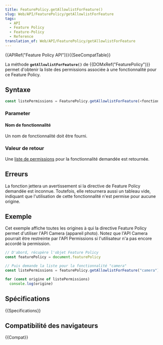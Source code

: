 ```yaml
---
title: FeaturePolicy.getAllowlistForFeature()
slug: Web/API/FeaturePolicy/getAllowlistForFeature
tags:
  - API
  - Feature Policy
  - Feature-Policy
  - Reference
translation_of: Web/API/FeaturePolicy/getAllowlistForFeature
---
```


{{APIRef("Feature Policy API")}}{{SeeCompatTable}}

La méthode **`getAllowlistForFeature()`** de {{DOMxRef("FeaturePolicy")}} permet d'obtenir la liste des permissions associée à une fonctionnalité pour ce Feature Policy.

## Syntaxe

```js
const listePermissions = FeaturePolicy.getAllowlistForFeature(<fonctionnalité>)
```

### Parameter

#### Nom de fonctionnalité

Un nom de fonctionnalité doit être fourni.

### Valeur de retour

Une [liste de permissions](fr/Web/HTTP/Feature_Policy/Using_Feature_Policy) pour la fonctionnalité demandée est retournée.

## Erreurs

La fonction jettera un avertissement si la directive de Feature Policy demandée est inconnue. Toutefois, elle retournera aussi un tableau vide, indiquant que l'utilisation de cette fonctionnalité n'est permise pour aucune origine.

## Exemple

Cet exemple affiche toutes les origines à qui la directive Feature Policy permet d'utiliser l'API Camera (appareil photo). Notez que l'API Camera pourrait être restreinte par l'API Permissions si l'utilisateur n'a pas encore accordé la permission.

```js
// D'abord, récupère l'objet Feature Policy
const featurePolicy = document.featurePolicy

// Puis demande la liste pour la fonctionnalité "camera"
const listePermissions = featurePolicy.getAllowlistForFeature("camera")

for (const origine of listePermissions)
  console.log(origine)
```

## Spécifications

{{Specifications}}

## Compatibilité des navigateurs

{{Compat}}
